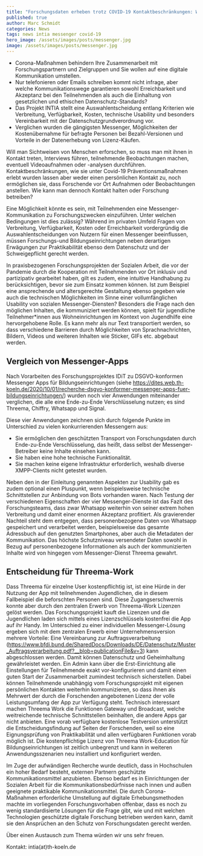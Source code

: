 ```yaml
---
title: "Forschungsdaten erheben trotz COVID-19 Kontaktbeschränkungen: Wie geht das mit einem Messenger?"
published: true
author: Marc Schmidt
categories: News
tags: news intia messenger covid-19
hero_image: /assets/images/posts/messenger.jpg
image: /assets/images/posts/messenger.jpg
---
```


* Corona-Maßnahmen behindern Ihre Zusammenarbeit mit Forschungspartnern und Zielgruppen und Sie wollen auf eine digitale Kommunikation umstellen.
* Nur telefonieren oder Emails schreiben kommt nicht infrage, aber welche Kommunikationswege garantieren sowohl Erreichbarkeit und Akzeptanz bei den Teilnehmenden als auch die Einhaltung von gesetzlichen und ethischen Datenschutz-Standards?
* Das Projekt INTIA stellt eine Auswahlentscheidung entlang Kriterien wie Verbreitung, Verfügbarkeit, Kosten, technische Usability und besonders Vereinbarkeit mit der Datenschutzgrundverordnung vor.
* Verglichen wurden die gängigsten Messenger, Möglichkeiten der Kostenübernahme für befragte Personen bei Bezahl-Versionen und Vorteile in der Datenerhebung von Lizenz-Käufen.

Will man Sichtweisen von Menschen erforschen, so muss man mit ihnen in Kontakt treten, Interviews führen, teilnehmende Beobachtungen machen, eventuell Videoaufnahmen oder -analysen durchführen. Kontaktbeschränkungen, wie sie unter Covid-19 Präventionsmaßnahmen erlebt wurden lassen aber weder einen persönlichen Kontakt zu, noch ermöglichen sie, dass Forschende vor Ort Aufnahmen oder Beobachtungen anstellen. Wie kann man dennoch Kontakt halten oder Forschung betreiben?

Eine Möglichkeit könnte es sein, mit Teilnehmenden eine Messenger-Kommunikation zu Forschungszwecken einzuführen. Unter welchen Bedingungen ist dies zulässig? Während im privaten Umfeld Fragen von Verbreitung, Verfügbarkeit, Kosten oder Erreichbarkeit vordergründig die Auswahlentscheidungen von Nutzern für einen Messenger beeinflussen, müssen Forschungs-und Bildungseinrichtungen neben derartigen Erwägungen zur Praktikabilität ebenso dem Datenschutz und der Schweigepflicht gerecht werden.

In praxisbezogenen Forschungsprojekten der Sozialen Arbeit, die vor der Pandemie durch die Kooperation mit Teilnehmenden vor Ort inklusiv und partizipativ gearbeitet haben, gilt es zudem, eine intuitive Handhabung zu berücksichtigen, bevor sie zum Einsatz kommen können. Ist zum Beispiel eine ansprechende und altersgerechte Gestaltung ebenso gegeben wie auch die technischen Möglichkeiten im Sinne einer vollumfänglichen Usability von sozialen Messenger-Diensten? Besonders die Frage nach den möglichen Inhalten, die kommuniziert werden können, spielt für jugendliche Teilnehmer*innen aus Wohneinrichtungen im Kontext von Jugendhilfe eine hervorgehobene Rolle. Es kann mehr als nur Text transportiert werden, so dass verschiedene Barrieren durch Möglichkeiten von Sprachnachrichten, Bildern, Videos und weiteren Inhalten wie Sticker, GIFs etc. abgebaut werden.

## Vergleich von Messenger-Apps

Nach Vorarbeiten des Forschungsprojektes IDiT zu DSGVO-konformen Messenger Apps für Bildungseinrichtungen (siehe https://dites.web.th-koeln.de/2020/10/01/recherche-dsgvo-konformer-messenger-apps-fuer-bildungseinrichtungen/) wurden noch vier Anwendungen miteinander verglichen, die alle eine Ende-zu-Ende Verschlüsselung nutzen; es sind Threema, Chiffry, Whatsapp und Signal.

Diese vier Anwendungen zeichnen sich durch folgende Punkte im Unterschied zu vielen konkurrierenden Messengern aus:

* Sie ermöglichen den geschützten Transport von Forschungsdaten durch Ende-zu-Ende Verschlüsselung, das heißt, dass selbst der Messenger-Betreiber keine Inhalte einsehen kann.
* Sie haben eine hohe technische Funktionalität.
* Sie machen keine eigene Infrastruktur erforderlich, weshalb diverse XMPP-Clients nicht getestet wurden.

Neben den in der Einleitung genannten Aspekten zur Usability gab es zudem optional einen Pluspunkt, wenn beispielsweise technische Schnittstellen zur Anbindung von Bots vorhanden waren. Nach Testung der verschiedenen Eigenschaften der vier Messenger-Dienste ist das Fazit des Forschungsteams, dass zwar Whatsapp weiterhin von seiner extrem hohen Verbreitung und damit einer enormen Akzeptanz profitiert. Als gravierender Nachteil steht dem entgegen, dass personenbezogene Daten von Whatsapp gespeichert und verarbeitet werden, beispielsweise das gesamte Adressbuch auf den genutzten Smartphones, aber auch die Metadaten der Kommunikation. Das höchste Schutzniveau versendeter Daten sowohl in Bezug auf personenbezogene Informationen als auch der kommunizierten Inhalte wird von hingegen vom Messenger-Dienst Threema gewahrt.

## Entscheidung für Threema-Work

Dass Threema für einzelne User kostenpflichtig ist, ist eine Hürde in der Nutzung der App mit teilnehmenden Jugendlichen, die in diesem Fallbeispiel die beforschten Personen sind. Diese Zugangserschwernis konnte aber durch den zentralen Erwerb von Threema-Work Lizenzen gelöst werden. Das Forschungsprojekt kauft die Lizenzen und die Jugendlichen laden sich mittels eines Lizenzschlüssels kostenfrei die App auf ihr Handy. Im Unterschied zu einer individuellen Messenger-Lösung ergeben sich mit dem zentralen Erwerb einer Unternehmensversion mehrere Vorteile: Eine Vereinbarung zur Auftragsverarbeitung (https://www.bfdi.bund.de/SharedDocs/Downloads/DE/Datenschutz/Muster_Auftragsverarbeitung.pdf?__blob=publicationFile&v=3) kann abgeschlossen werden. Damit können Datenschutz und Geheimhaltung gewährleistet werden. Ein Admin kann über die Erst-Einrichtung alle Einstellungen für Teilnehmende exakt vor-konfigurieren und damit einen guten Start der Zusammenarbeit zumindest technisch sicherstellen. Dabei können Teilnehmende unabhängig vom Forschungsprojekt mit eigenen persönlichen Kontakten weiterhin kommunizieren, so dass ihnen als Mehrwert der durch die Forschenden angebotenen Lizenz der volle Leistungsumfang der App zur Verfügung steht. Technisch interessant machen Threema Work die Funktionen Gateway und Broadcast, welche weitreichende technische Schnittstellen beinhalten, die andere Apps gar nicht anbieten. Eine vorab verfügbare kostenlose Testversion unterstützt die Entscheidungsfindung auf Seiten der Forschenden, weil so eine Eignungsprüfung von Praktikabilität und allen verfügbaren Funktionen vorab möglich ist. Die kostenpflichtige Lizenz von Threema Work-Education für Bildungseinrichtungen ist zeitlich unbegrenzt und kann in weiteren Anwendungsszenarien neu installiert und konfiguriert werden.

Im Zuge der aufwändigen Recherche wurde deutlich, dass in Hochschulen ein hoher Bedarf besteht, externen Partnern geschützte Kommunikationsmittel anzubieten. Ebenso bedarf es in Einrichtungen der Sozialen Arbeit für die Kommunikationsbedürfnisse nach innen und außen geeignete praktikable Kommunikationsmittel. Die durch Corona-Maßnahmen erforderliche Umstellung auf digitale Erhebungsmethoden machte im vorliegenden Forschungsvorhaben offenbar, dass es noch zu wenig standardisierte Lösungen für die Frage gibt, wie und mit welchen Technologien geschützte digitale Forschung betrieben werden kann, damit sie den Ansprüchen an den Schutz von Forschungsdaten gerecht werden.

Über einen Austausch zum Thema würden wir uns sehr freuen.

Kontakt: intia(at)th-koeln.de